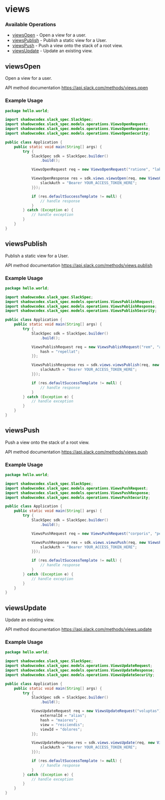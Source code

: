 # views

### Available Operations

* [viewsOpen](#viewsopen) - Open a view for a user.
* [viewsPublish](#viewspublish) - Publish a static view for a User.
* [viewsPush](#viewspush) - Push a view onto the stack of a root view.
* [viewsUpdate](#viewsupdate) - Update an existing view.

## viewsOpen

Open a view for a user.

API method documentation
<https://api.slack.com/methods/views.open>

### Example Usage

```java
package hello.world;

import shadowcodex.slack_spec.SlackSpec;
import shadowcodex.slack_spec.models.operations.ViewsOpenRequest;
import shadowcodex.slack_spec.models.operations.ViewsOpenResponse;
import shadowcodex.slack_spec.models.operations.ViewsOpenSecurity;

public class Application {
    public static void main(String[] args) {
        try {
            SlackSpec sdk = SlackSpec.builder()
                .build();

            ViewsOpenRequest req = new ViewsOpenRequest("ratione", "laborum", "distinctio");            

            ViewsOpenResponse res = sdk.views.viewsOpen(req, new ViewsOpenSecurity("voluptatum") {{
                slackAuth = "Bearer YOUR_ACCESS_TOKEN_HERE";
            }});

            if (res.defaultSuccessTemplate != null) {
                // handle response
            }
        } catch (Exception e) {
            // handle exception
        }
    }
}
```

## viewsPublish

Publish a static view for a User.

API method documentation
<https://api.slack.com/methods/views.publish>

### Example Usage

```java
package hello.world;

import shadowcodex.slack_spec.SlackSpec;
import shadowcodex.slack_spec.models.operations.ViewsPublishRequest;
import shadowcodex.slack_spec.models.operations.ViewsPublishResponse;
import shadowcodex.slack_spec.models.operations.ViewsPublishSecurity;

public class Application {
    public static void main(String[] args) {
        try {
            SlackSpec sdk = SlackSpec.builder()
                .build();

            ViewsPublishRequest req = new ViewsPublishRequest("rem", "aliquam", "ad") {{
                hash = "repellat";
            }};            

            ViewsPublishResponse res = sdk.views.viewsPublish(req, new ViewsPublishSecurity("alias") {{
                slackAuth = "Bearer YOUR_ACCESS_TOKEN_HERE";
            }});

            if (res.defaultSuccessTemplate != null) {
                // handle response
            }
        } catch (Exception e) {
            // handle exception
        }
    }
}
```

## viewsPush

Push a view onto the stack of a root view.

API method documentation
<https://api.slack.com/methods/views.push>

### Example Usage

```java
package hello.world;

import shadowcodex.slack_spec.SlackSpec;
import shadowcodex.slack_spec.models.operations.ViewsPushRequest;
import shadowcodex.slack_spec.models.operations.ViewsPushResponse;
import shadowcodex.slack_spec.models.operations.ViewsPushSecurity;

public class Application {
    public static void main(String[] args) {
        try {
            SlackSpec sdk = SlackSpec.builder()
                .build();

            ViewsPushRequest req = new ViewsPushRequest("corporis", "perspiciatis", "nihil");            

            ViewsPushResponse res = sdk.views.viewsPush(req, new ViewsPushSecurity("mollitia") {{
                slackAuth = "Bearer YOUR_ACCESS_TOKEN_HERE";
            }});

            if (res.defaultSuccessTemplate != null) {
                // handle response
            }
        } catch (Exception e) {
            // handle exception
        }
    }
}
```

## viewsUpdate

Update an existing view.

API method documentation
<https://api.slack.com/methods/views.update>

### Example Usage

```java
package hello.world;

import shadowcodex.slack_spec.SlackSpec;
import shadowcodex.slack_spec.models.operations.ViewsUpdateRequest;
import shadowcodex.slack_spec.models.operations.ViewsUpdateResponse;
import shadowcodex.slack_spec.models.operations.ViewsUpdateSecurity;

public class Application {
    public static void main(String[] args) {
        try {
            SlackSpec sdk = SlackSpec.builder()
                .build();

            ViewsUpdateRequest req = new ViewsUpdateRequest("voluptas") {{
                externalId = "alias";
                hash = "maiores";
                view = "reiciendis";
                viewId = "dolores";
            }};            

            ViewsUpdateResponse res = sdk.views.viewsUpdate(req, new ViewsUpdateSecurity("id") {{
                slackAuth = "Bearer YOUR_ACCESS_TOKEN_HERE";
            }});

            if (res.defaultSuccessTemplate != null) {
                // handle response
            }
        } catch (Exception e) {
            // handle exception
        }
    }
}
```
